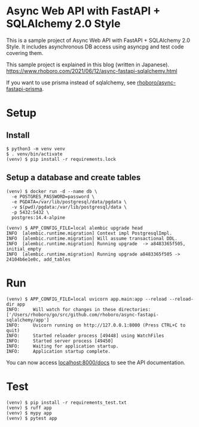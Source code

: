 # Async Web API with FastAPI + SQLAlchemy 2.0 Style

This is a sample project of Async Web API with FastAPI + SQLAlchemy 2.0 Style.
It includes asynchronous DB access using asyncpg and test code covering them.

This sample project is explained in this blog (written in Japanese).  
https://www.rhoboro.com/2021/06/12/async-fastapi-sqlalchemy.html

If you want to use prisma instead of sqlalchemy, see [rhoboro/async-fastapi-prisma](https://github.com/rhoboro/async-fastapi-prisma).

# Setup

## Install

```shell
$ python3 -m venv venv
$ . venv/bin/activate
(venv) $ pip install -r requirements.lock
```

## Setup a database and create tables

```shell
(venv) $ docker run -d --name db \
  -e POSTGRES_PASSWORD=password \
  -e PGDATA=/var/lib/postgresql/data/pgdata \
  -v $(pwd)/pgdata:/var/lib/postgresql/data \
  -p 5432:5432 \
  postgres:14.4-alpine

(venv) $ APP_CONFIG_FILE=local alembic upgrade head
INFO  [alembic.runtime.migration] Context impl PostgresqlImpl.
INFO  [alembic.runtime.migration] Will assume transactional DDL.
INFO  [alembic.runtime.migration] Running upgrade  -> a8483365f505, initial_empty
INFO  [alembic.runtime.migration] Running upgrade a8483365f505 -> 24104b6e1e0c, add_tables
```

# Run

```shell
(venv) $ APP_CONFIG_FILE=local uvicorn app.main:app --reload --reload-dir app
INFO:     Will watch for changes in these directories: ['/Users/rhoboro/go/src/github.com/rhoboro/async-fastapi-sqlalchemy/app']
INFO:     Uvicorn running on http://127.0.0.1:8000 (Press CTRL+C to quit)
INFO:     Started reloader process [49448] using WatchFiles
INFO:     Started server process [49450]
INFO:     Waiting for application startup.
INFO:     Application startup complete.
```

You can now access [localhost:8000/docs](http://localhost:8000/docs) to see the API documentation.


# Test

```shell
(venv) $ pip install -r requirements_test.txt
(venv) $ ruff app
(venv) $ mypy app
(venv) $ pytest app
```
